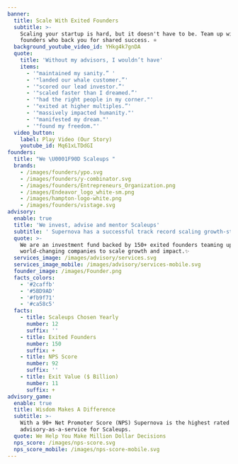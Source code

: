 ```yaml
---
banner:
  title: Scale With Exited Founders
  subtitle: >-
    Scaling your startup is hard, but it doesn't have to be. Team up with exited
    founders who back you for shared success. ⭐ 
  background_youtube_video_id: YHkg4k7gnDA
  quote:
    title: 'Without my advisors, I wouldn’t have'
    items:
      - '"maintained my sanity.” '
      - '"landed our whale customer.”'
      - '"scored our lead investor.”'
      - '"scaled faster than I dreamed.”'
      - '"had the right people in my corner."'
      - '"exited at higher multiples.”'
      - '"massively impacted humanity."'
      - '"manifested my dream."'
      - '"found my freedom."'
  video_button:
    label: Play Video (Our Story)
    youtube_id: Mq61xLTDdGI
founders:
  title: "We \U0001F90D Scaleups "
  brands:
    - /images/founders/ypo.svg
    - /images/founders/y-combinator.svg
    - /images/founders/Entrepreneurs_Organization.png
    - /images/Endeavor_logo_white-sm.png
    - /images/hampton-logo-white.png
    - /images/founders/vistage.svg
advisory:
  enable: true
  title: 'We invest, advise and mentor Scaleups'
  subtitle: ' Supernova has a successful track record scaling growth-stage companies to zebras, unicorns & decacorns. '
  quote: >-
    We are an investment fund backed by 150+ exited founders teaming up with
    world-changing companies to scale growth and impact.✨
  services_image: /images/advisory/services.svg
  services_image_mobile: /images/advisory/services-mobile.svg
  founder_image: /images/Founder.png
  facts_colors:
    - '#2caffb'
    - '#5BD9AD'
    - '#fb9f71'
    - '#ca58c5'
  facts:
    - title: Scaleups Chosen Yearly
      number: 12
      suffix: ''
    - title: Exited Founders
      number: 150
      suffix: +
    - title: NPS Score
      number: 92
      suffix: ''
    - title: Exit Value ($ Billion)
      number: 11
      suffix: +
advisory_game:
  enable: true
  title: Wisdom Makes A Difference
  subtitle: >-
    With a 90+ Net Promoter Score (NPS) Supernova is the highest rated
    advisory-as-a-service for Scaleups. 
  quote: We Help You Make Million Dollar Decisions
  nps_score: /images/nps-score.svg
  nps_score_mobile: /images/nps-score-mobile.svg
---
```


